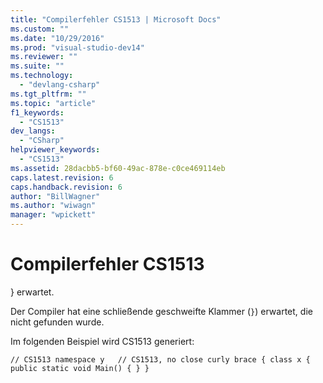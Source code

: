 ```yaml
---
title: "Compilerfehler CS1513 | Microsoft Docs"
ms.custom: ""
ms.date: "10/29/2016"
ms.prod: "visual-studio-dev14"
ms.reviewer: ""
ms.suite: ""
ms.technology: 
  - "devlang-csharp"
ms.tgt_pltfrm: ""
ms.topic: "article"
f1_keywords: 
  - "CS1513"
dev_langs: 
  - "CSharp"
helpviewer_keywords: 
  - "CS1513"
ms.assetid: 28dacbb5-bf60-49ac-878e-c0ce469114eb
caps.latest.revision: 6
caps.handback.revision: 6
author: "BillWagner"
ms.author: "wiwagn"
manager: "wpickett"
---
```

# Compilerfehler CS1513
} erwartet.  
  
 Der Compiler hat eine schließende geschweifte Klammer \(`}`\) erwartet, die nicht gefunden wurde.  
  
 Im folgenden Beispiel wird CS1513 generiert:  
  
```  
// CS1513 namespace y   // CS1513, no close curly brace { class x { public static void Main() { } }  
```